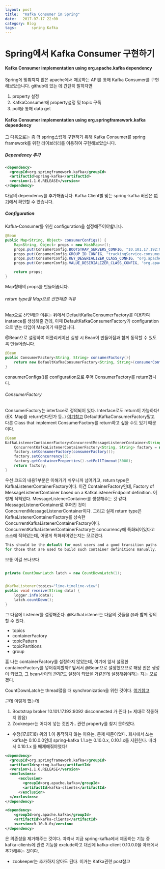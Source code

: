 ```yaml
---
layout: post
title:  "Kafka Consumer in Spring"
date:   2017-07-17 22:00
category: Blog
tags: 		spring Kafka
---
```

# Spring에서 Kafka Consumer 구현하기

#### Kafka Consumer implementation using org.apache.kafka dependency

Spring에 맞춰지지 않은 apache에서 제공하는 API를 통해 Kafka Consumer를 구현해보았습니다.
github에 있는 데 간단히 말하자면
1. property 설정
2. KafkaConsumer에 property설정 및 topic 구독
3. poll을 통해 data get

#### Kafka Consumer implementation using org.springframework.kafka dependency

그 다음으로는 좀 더 spring스럽게 구현하기 위해 Kafka Consumer를 spring framework를 위한 라이브러리를 이용하여 구현해보았습니다.

##### Dependency 추가
```xml
<dependency>
  <groupId>org.springframework.kafka</groupId>
  <artifactId>spring-kafka</artifactId>
  <version>1.1.6.RELEASE</version>
</dependency>
```
다음의 dependency를 추가해줍니다. Kafka Client별 맞는 spring-kafka 버전은 [여기](https://projects.spring.io/spring-kafka/)에서 확인할 수 있습니다.

##### Configuration
Kafka-Consumer를 위한 configuration을 설정해주어야합니다.
```java
@Bean
public Map<String, Object> consumerConfigs() {
    Map<String, Object> props = new HashMap<>();
    props.put(ConsumerConfig.BOOTSTRAP_SERVERS_CONFIG, "10.101.17.192:9092");
    props.put(ConsumerConfig.GROUP_ID_CONFIG, "trackingService-consumer-view-mumo");
    props.put(ConsumerConfig.KEY_DESERIALIZER_CLASS_CONFIG, "org.apache.kafka.common.serialization.StringDeserializer");
    props.put(ConsumerConfig.VALUE_DESERIALIZER_CLASS_CONFIG, "org.apache.kafka.common.serialization.StringDeserializer");

    return props;
}
```
Map형태의 props를 만들어줍니다.

###### return type을 Map으로 선언해준 이유
Map으로 선언해준 이유는 뒤에서 DefaultKafkaConsumerFactory를 이용하여 instance를 생성해줄 건데, 이때 DefaultKafkaConsumerFactory가 configuration으로 받는 타입이 Map이기 때문입니다.

@Bean으로 설정하여 어플리케이션 실행 시 Bean이 만들어짐과 함께 동작할 수 있도록 만들어줍니다.

```java
@Bean
public ConsumerFactory<String, String> consumerFactory(){
    return new DefaultKafkaConsumerFactory<String, String>(consumerConfigs());
}
```
consumerConfigs()를 configuration으로 주어 ConsumerFactory를 return합니다.
###### ConsumerFactory
ConsumerFactory는 interface로 정의되어 있다. Interface로도 return이 가능하다!(EX. Map를 return한다던가 등..) [여기참고](https://stackoverflow.com/questions/5699427/what-does-it-mean-for-a-function-to-return-an-interface)
DefaultKafkaConsumerFactory말고 다른 Class that implement ConsumerFactory를 return하고 싶을 수도 있기 때문이다.


```java
@Bean
KafkaListenerContainerFactory<ConcurrentMessageListenerContainer<String, String>> kafkaListenerContainerFactory() {
    ConcurrentKafkaListenerContainerFactory<String, String> factory = new ConcurrentKafkaListenerContainerFactory<>();
    factory.setConsumerFactory(consumerFactory());
    factory.setConcurrency(3);
    factory.getContainerProperties().setPollTimeout(3000);
    return factory;
}
```
우선 코드의 내용?부분은 이해가기 쉬우니까 넘어가고, return type은 KafkaListenerContainerFactory이다. 이건 ContainerFactory인데,
Factory of MessageListenerContainer based on a KafkaListenerEndpoint definition. 이렇게 적혀있다. MessageListenerContainer를 생성해주는 것 같다.
MessageListenerContainer로 주어진 것이 ConcurrentMessageListenerContainer이다.
그리고 실제 return type은 KafkaListenerContainerFactory를 상속한 ConcurrentKafkaListenerContainerFactory이다.
ConcurrentKafkaListenerContainerFactory는 concurrency에 특화되어있다고 소스에 적혀있는데, 어떻게 특화되어있는지는 모르겠다.
```java
This should be the default for most users and a good transition paths
for those that are used to build such container definitions manually.
 ```
보통 이걸 쓰나보다

```java

private CountDownLatch latch = new CountDownLatch(1);


@KafkaListener(topics="line-timeline-view")
public void receive(String data) {
    logger.info(data);
    latch.countDown();
}
```
그 다음에 Listener를 설정해준다. @KafkaListener는 다음의 것들을 @과 함께 정의할 수 있다.
- topics
- containerFactory
- topicPattern
- topicPartitions
- group

흠 나는 containerFactory를 설정하지 않았는데, 여기에 앞서 설정한 containerFactory를 넣어줘야할까? 앞서서 @Bean으로 설정했으므로 해당 빈은 생성이 되었고, 그 bean사이의 관계?도 설정이 되었을 거같은데 설정해줘야하는 지는 모르겠다.

CountDownLatch는 thread많을 때 synchronization을 위한 것이다. [여기참고](http://suribada.com/wp/?p=13)

근데 이렇게 했는데
1. Bootstrap broker 10.101.17.192:9092 disconnected 가 뜬다 (= 제대로 작동하지 않음)
2. Zookeeper는 어디에 넣는 것인가.. 관련 property를 찾지 못하였다.

+ 수정(17.07.18)
위의 1.이 동작하지 않는 이유는, <dependency>문제 때문이었다. 회사에서 쓰는 kafka는 0.10.0.0인데 spring-kafka 1.1.x는 0.10.0.x, 0.10.1.x를 지원한다. 따라서 0.10.1.x 를 배제해줘야했다!
```xml
<dependency>
  <groupId>org.springframework.kafka</groupId>
  <artifactId>spring-kafka</artifactId>
  <version>1.1.6.RELEASE</version>
  <exclusions>
      <exclusion>
        <groupId>org.apache.kafka</groupId>
        <artifactId>kafka-clients</artifactId>
      </exclusion>
  </exclusions>
</dependency>

<dependency>
    <groupId>org.apache.kafka</groupId>
    <artifactId>kafka-clients</artifactId>
    <version>0.10.0.0</version>
</dependency>
```
<exclusion>은 의존성을 제거해주는 것이다. 따라서 지금 spring-kafka에서 제공하는 기능 중 kafka-clients에 관련 기능을 exclude하고 대신에 kafka-client 0.10.0.0을 아래에서 추가해주는 것이다.

+ zookeeper는 추가하지 않아도 된다. 이거는 Kafka관련 post참고
